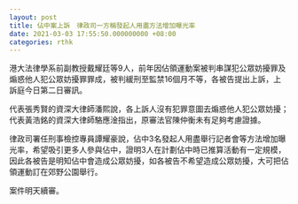 ```yaml
---
layout: post
title: 佔中案上訴　律政司一方稱發起人用盡方法增加曝光率
date: 2021-03-03 17:55:50.000000000 +08:00
categories: rthk
---
```


港大法律學系前副教授戴耀廷等9人，前年因佔領運動案被判串謀犯公眾妨擾罪及煽惑他人犯公眾妨擾罪罪成，被判緩刑至監禁16個月不等，各被告提出上訴，上訴庭今日第二日審訊。

代表張秀賢的資深大律師潘熙說，各上訴人沒有犯罪意圖去煽惑他人犯公眾妨擾；代表黃浩銘的資深大律師駱應淦指出，原審法官陳仲衡未有足夠考慮證據。

律政司署任刑事檢控專員譚耀豪說，佔中3名發起人用盡舉行記者會等方法增加曝光率，希望吸引更多人參與佔中，證明3人在計劃佔中時已推算活動有一定規模，因此各被告是明知佔中會造成公眾妨擾，如各被告不希望造成公眾妨擾，大可把佔領運動訂在郊野公園舉行。

案件明天續審。
